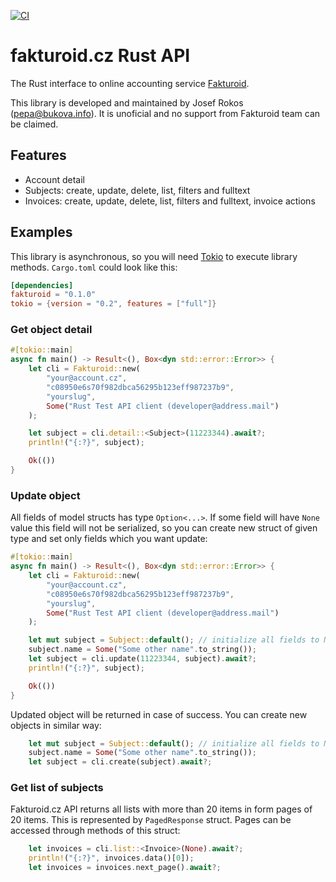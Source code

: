 [![CI](https://github.com/PepaRokos/fakturoid/workflows/Rust/badge.svg)](https://github.com/PepaRokos/fakturoid/actions?query=workflow%3ARust)


# fakturoid.cz Rust API

The Rust interface to online accounting service [Fakturoid](http://fakturoid.cz/).

This library is developed and maintained by Josef Rokos ([pepa@bukova.info](mailto:pepa@bukova.info)).
It is unoficial and no support from Fakturoid team can be claimed.

## Features

- Account detail
- Subjects: create, update, delete, list, filters and fulltext
- Invoices: create, update, delete, list, filters and fulltext, invoice actions

## Examples

This library is asynchronous, so you will need [Tokio](https://tokio.rs) to execute library methods.
`Cargo.toml` could look like this:

```toml
[dependencies]
fakturoid = "0.1.0"
tokio = {version = "0.2", features = ["full"]}
```

### Get object detail

```rust
#[tokio::main]
async fn main() -> Result<(), Box<dyn std::error::Error>> {
    let cli = Fakturoid::new(
        "your@account.cz",
        "c08950e6s70f982dbca56295b123eff987237b9",
        "yourslug",
        Some("Rust Test API client (developer@address.mail")
    );

    let subject = cli.detail::<Subject>(11223344).await?;
    println!("{:?}", subject);

    Ok(())
}
```

### Update object

All fields of model structs has type `Option<...>`. If some field will have `None` value this field will not be serialized,
so you can create new struct of given type and set only fields which you want update:

```rust
#[tokio::main]
async fn main() -> Result<(), Box<dyn std::error::Error>> {
    let cli = Fakturoid::new(
        "your@account.cz",
        "c08950e6s70f982dbca56295b123eff987237b9",
        "yourslug",
        Some("Rust Test API client (developer@address.mail")
    );

    let mut subject = Subject::default(); // initialize all fields to None
    subject.name = Some("Some other name".to_string());
    let subject = cli.update(11223344, subject).await?;
    println!("{:?}", subject);

    Ok(())
}
```

Updated object will be returned in case of success. You can create new objects in similar way:

```rust
    let mut subject = Subject::default(); // initialize all fields to None
    subject.name = Some("Some other name".to_string());
    let subject = cli.create(subject).await?;
```

### Get list of subjects

Fakturoid.cz API returns all lists with more than 20 items in form pages of 20 items. This is represented by `PagedResponse`
struct. Pages can be accessed through methods of this struct:

```rust
    let invoices = cli.list::<Invoice>(None).await?;
    println!("{:?}", invoices.data()[0]);
    let invoices = invoices.next_page().await?;
```
